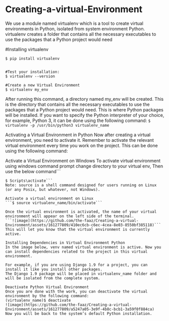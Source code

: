 # Creating-a-virtual-Environment
We use a module named virtualenv which is a tool to create virtual environments in Python, isolated from system environment Python.
virtualenv creates a folder that contains all the necessary executables to use the packages that a Python project would need

#Installing virtualenv
```
$ pip install virtualenv


#Test your installation:
$ virtualenv --version

#Create a new Virtual Environment
$ virtualenv my_env

```
After running this command, a directory named my_env will be created. This is the directory that contains all the necessary executables to use the packages that a Python project would need.
This is where Python packages will be installed. If you want to specify the Python interpreter of your choice, for example, Python 3, it can be done using the following command:
```$ virtualenv -p /usr/bin/python3 virtualenv_name```

Activating a Virtual Environment in Python
Now after creating a virtual environment, you need to activate it. Remember to activate the relevant virtual environment every time you work on the project. This can be done using the following command:

Activate a Virtual Environment on Windows
To activate virtual environment using windows command prompt change directory to your virtual env, Then use the below command```
```$ cd <envname>
$ Scripts\activate```
Note: source is a shell command designed for users running on Linux (or any Posix, but whatever, not Windows).

Activate a virtual environment on Linux
```$ source virtualenv_name/bin/activate```

Once the virtual environment is activated, the name of your virtual environment will appear on the left side of the terminal.
```![image](https://github.com/the-faaz/Creating-a-virtual-Environment/assets/161277809/410ec6cb-c6ec-4cea-8e03-8550bf385118)```
This will let you know that the virtual environment is currently active.

Installing Dependencies in Virtual Environment Python
In the image below, venv named virtual environment is active. Now you can install dependencies related to the project in this virtual environment.

For example, if you are using Django 1.9 for a project, you can install it like you install other packages.
The Django 1.9 package will be placed in virtualenv_name folder and will be isolated from the complete system.

Deactivate Python Virtual Environment
Once you are done with the work, you can deactivate the virtual environment by the following command:
(virtualenv_name)$ deactivate
![image](https://github.com/the-faaz/Creating-a-virtual-Environment/assets/161277809/a5247a05-3e9f-4b8c-bcb1-3a59f0f884ca)
Now you will be back to the system’s default Python installation.
